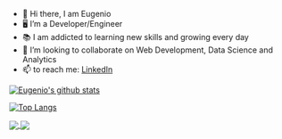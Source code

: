 - :wave: Hi there, I am Eugenio
- :desktop_computer: I’m a Developer/Engineer
- :books: I am addicted to learning new skills and growing every day
- :handshake: I’m looking to collaborate on Web Development, Data Science and Analytics
- 📫 to reach me: [LinkedIn](https://www.linkedin.com/in/eugenio-frisetti-carpani/)

[![Eugenio's github stats](https://github-readme-stats.vercel.app/api?username=eugenio114&count_private=true&show_icons=true&theme=radical&hide_rank=false)](https://github.com/eugenio114/github-readme-stats)

[![Top Langs](https://github-readme-stats.vercel.app/api/top-langs/?username=eugenio114&layout=compact)](https://github.com/eugenio114/github-readme-stats)

<a href="https://github.com/eugenio114/github-readme-stats">
  <img align="center" src="https://github-readme-stats.vercel.app/api/pin/?username=eugenio114&repo=github-readme-stats" />
</a>
<a href="https://github.com/eugenio114/github-readme-stats">
  <img align="center" src="[https://github-readme-stats.vercel.app/api/pin/?username=anuraghazra&repo=convoychat](https://github-readme-stats.vercel.app/api/top-langs/?username=eugenio114&layout=compact)](https://github.com/eugenio114/github-readme-stats)" />
</a>
